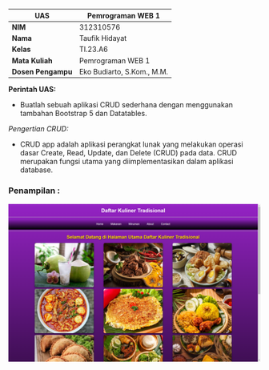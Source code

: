 | UAS  |  Pemrograman WEB 1  |
|-------|---------
| **NIM**   | 312310576
| **Nama** | Taufik Hidayat
| **Kelas** | TI.23.A6
| **Mata Kuliah**    |     Pemrograman WEB 1    |
| **Dosen Pengampu** |Eko Budiarto, S.Kom., M.M.  |

**Perintah UAS:**

- Buatlah sebuah aplikasi CRUD sederhana dengan menggunakan tambahan Bootstrap 5
dan Datatables.

*Pengertian CRUD:*

- CRUD app adalah aplikasi perangkat lunak yang melakukan operasi dasar Create, Read, Update, dan Delete (CRUD) pada data. CRUD merupakan fungsi utama yang diimplementasikan dalam aplikasi database. 

### Penampilan :
![image](img/home.png)
